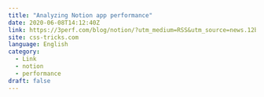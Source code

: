 ```yaml
---
title: "Analyzing Notion app performance"
date: 2020-06-08T14:12:40Z
link: https://3perf.com/blog/notion/?utm_medium=RSS&utm_source=news.12bit.vn
site: css-tricks.com
language: English
category:
  - Link
  - notion
  - performance
draft: false
---
```

